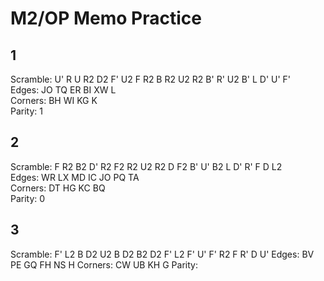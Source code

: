 # M2/OP Memo Practice

## 1
Scramble: U' R U R2 D2 F' U2 F R2 B R2 U2 R2 B' R' U2 B' L D' U' F'  
Edges: JO TQ ER BI XW L  
Corners: BH WI KG K  
Parity: 1  

## 2
Scramble: F R2 B2 D' R2 F2 R2 U2 R2 D F2 B' U' B2 L D' R' F D L2  
Edges: WR LX MD IC JO PQ TA  
Corners: DT HG KC BQ  
Parity: 0  

## 3
Scramble: F' L2 B D2 U2 B D2 B2 D2 F' L2 F' U' F' R2 F R' D U'
Edges: BV PE GQ FH NS H
Corners: CW UB KH G
Parity: 
